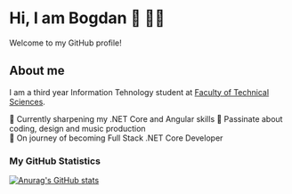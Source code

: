 # Hi, I am Bogdan :wave: 👨‍💻

Welcome to my GitHub profile! 

## About me

I am a third year Information Tehnology student at [Faculty of Technical Sciences](http://www.ftn.kg.ac.rs/). 

📘 Currently sharpening my .NET Core and Angular skills 
💙 Passinate about coding, design and music production <br>
🚀 On journey of becoming Full Stack .NET Core Developer

### My GitHub Statistics

[![Anurag's GitHub stats](https://github-readme-stats.vercel.app/api?username=bogdanm01&show_icons=true&theme=github_dark&hide=stars,issues)](https://github.com/anuraghazra/github-readme-stats)

